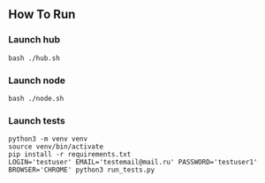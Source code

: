 ## How To Run
### Launch hub
```
bash ./hub.sh
```
### Launch node
```
bash ./node.sh
```
### Launch tests
```
python3 -m venv venv
source venv/bin/activate
pip install -r requirements.txt
LOGIN='testuser' EMAIL='testemail@mail.ru' PASSWORD='testuser1' BROWSER='CHROME' python3 run_tests.py
```
